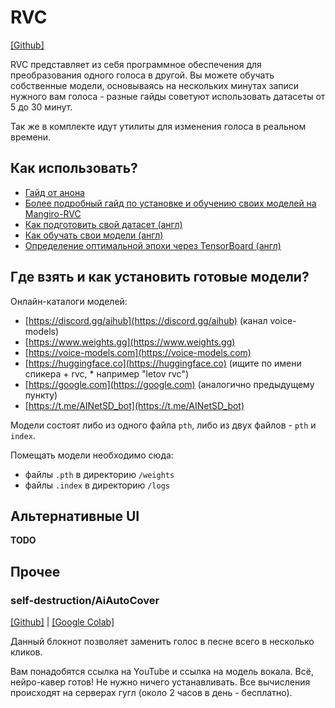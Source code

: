 # RVC
[[Github]](https://github.com/RVC-Project/Retrieval-based-Voice-Conversion-WebUI)

RVC представляет из себя программное обеспечения для преобразования одного голоса в другой. Вы можете обучать собственные модели, основываясь на нескольких минутах записи нужного вам голоса - разные гайды советуют использовать датасеты от 5 до 30 минут.

Так же в комплекте идут утилиты для изменения голоса в реальном времени.

## Как использовать?
* [Гайд от анона](./rvc-usage.md)
* [Более подробный гайд по установке и обучению своих моделей на Mangiro-RVC](https://github.com/MaHivka/ultimate-voice-models-FAQ/wiki/RVC)
* [Как подготовить свой датасет (англ)](https://docs.aihub.wtf/guide-to-create-a-model/dataset-creation)
* [Как обучать свои модели (англ)](https://docs.aihub.wtf/guide-to-create-a-model/model-training-rvc)
* [Определение оптимальной эпохи через TensorBoard (англ)](https://docs.aihub.wtf/guide-to-create-a-model/tensorboard-rvc)

## Где взять и как установить готовые модели?
Онлайн-каталоги моделей:  

* [https://discord.gg/aihub](https://discord.gg/aihub) (канал voice-models)  
* [https://www.weights.gg](https://www.weights.gg)    
* [https://voice-models.com](https://voice-models.com)  
* [https://huggingface.co](https://huggingface.co) (ищите по имени спикера + rvc, * например "letov rvc")  
* [https://google.com](https://google.com) (аналогично предыдущему пункту)  
* [https://t.me/AINetSD_bot](https://t.me/AINetSD_bot)  

Модели состоят либо из одного файла `pth`, либо из двух файлов - `pth` и `index`.

Помещать модели необходимо сюда:  
- файлы `.pth` в директорию `/weights`  
- файлы `.index` в директорию `/logs`  

## Альтернативные UI
**TODO**

## Прочее

### self-destruction/AiAutoCover
[[Github]](https://github.com/self-destruction/AiAutoCover) | [[Google Colab]](https://colab.research.google.com/github/self-destruction/AiAutoCover/blob/main/AI_Auto_Cover_V1.ipynb)

Данный блокнот позволяет заменить голос в песне всего в несколько кликов.

Вам понадобятся ссылка на YouTube и ссылка на модель вокала. Всё, нейро-кавер готов! Не нужно ничего устанавливать. Все вычисления происходят на серверах гугл (около 2 часов в день - бесплатно).